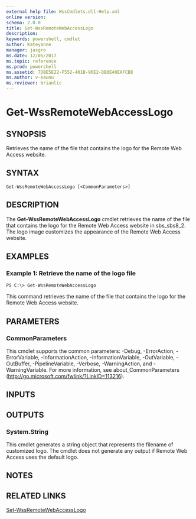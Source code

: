 ```yaml
---
external help file: WssCmdlets.dll-Help.xml
online version: 
schema: 2.0.0
title: Get-WssRemoteWebAccessLogo
description: 
keywords: powershell, cmdlet
author: Kateyanne
manager: jasgro
ms.date: 12/05/2017
ms.topic: reference
ms.prod: powershell
ms.assetid: 7DBE5E22-F552-401B-96E2-DB0E40EAFCB8
ms.author: v-kaunu
ms.reviewer: brianlic
---
```


# Get-WssRemoteWebAccessLogo

## SYNOPSIS
Retrieves the name of the file that contains the logo for the Remote Web Access website.

## SYNTAX

```
Get-WssRemoteWebAccessLogo [<CommonParameters>]
```

## DESCRIPTION
The **Get-WssRemoteWebAccessLogo** cmdlet retrieves the name of the file that contains the logo for the Remote Web Access website in sbs_sbs8_2.
The logo image customizes the appearance of the Remote Web Access website.

## EXAMPLES

### Example 1: Retrieve the name of the logo file
```
PS C:\> Get-WssRemoteWebAccessLogo
```

This command retrieves the name of the file that contains the logo for the Remote Web Access website.

## PARAMETERS

### CommonParameters
This cmdlet supports the common parameters: -Debug, -ErrorAction, -ErrorVariable, -InformationAction, -InformationVariable, -OutVariable, -OutBuffer, -PipelineVariable, -Verbose, -WarningAction, and -WarningVariable. For more information, see about_CommonParameters (http://go.microsoft.com/fwlink/?LinkID=113216).

## INPUTS

## OUTPUTS

### System.String
This cmdlet generates a string object that represents the filename of customized logo.
The cmdlet does not generate any output if Remote Web Access uses the default logo.

## NOTES

## RELATED LINKS

[Set-WssRemoteWebAccessLogo](./Set-WssRemoteWebAccessLogo.md)


